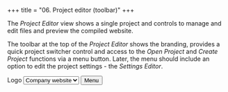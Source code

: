 +++
title = "06. Project editor (toolbar)"
+++

The *Project Editor* view shows a single project and controls to manage and edit files and preview the compiled website.

The toolbar at the top of the *Project Editor* shows the branding, provides a quick project switcher control and access to the *Open Project* and *Create Project* functions via a menu button. Later, the menu should include an option to edit the project settings - the *Settings Editor*.

<div class="wireframe flex space-between padded sml rhythm">
  <span>Logo</span>
  <select>
  <option>Company website</span>
  <option>Personal portfolio</span>
  <option>My blog project</span>
  </select>
  <button>Menu</button>
</div>

